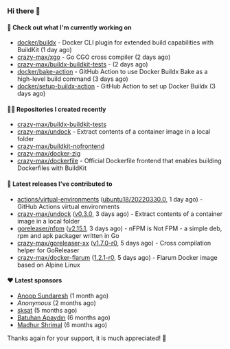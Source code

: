 ### Hi there 👋

#### 👷 Check out what I'm currently working on

- [docker/buildx](https://github.com/docker/buildx) - Docker CLI plugin for extended build capabilities with BuildKit (1 day ago)
- [crazy-max/xgo](https://github.com/crazy-max/xgo) - Go CGO cross compiler (2 days ago)
- [crazy-max/buildx-buildkit-tests](https://github.com/crazy-max/buildx-buildkit-tests) -  (2 days ago)
- [docker/bake-action](https://github.com/docker/bake-action) - GitHub Action to use Docker Buildx Bake as a high-level build command (3 days ago)
- [docker/setup-buildx-action](https://github.com/docker/setup-buildx-action) - GitHub Action to set up Docker Buildx (3 days ago)

#### 👨‍💻 Repositories I created recently

- [crazy-max/buildx-buildkit-tests](https://github.com/crazy-max/buildx-buildkit-tests)
- [crazy-max/undock](https://github.com/crazy-max/undock) - Extract contents of a container image in a local folder
- [crazy-max/buildkit-nofrontend](https://github.com/crazy-max/buildkit-nofrontend)
- [crazy-max/docker-zig](https://github.com/crazy-max/docker-zig)
- [crazy-max/dockerfile](https://github.com/crazy-max/dockerfile) - Official Dockerfile frontend that enables building Dockerfiles with BuildKit

#### 🚀 Latest releases I've contributed to

- [actions/virtual-environments](https://github.com/actions/virtual-environments) ([ubuntu18/20220330.0](https://github.com/actions/virtual-environments/releases/tag/ubuntu18%2F20220330.0), 1 day ago) - GitHub Actions virtual environments
- [crazy-max/undock](https://github.com/crazy-max/undock) ([v0.3.0](https://github.com/crazy-max/undock/releases/tag/v0.3.0), 3 days ago) - Extract contents of a container image in a local folder
- [goreleaser/nfpm](https://github.com/goreleaser/nfpm) ([v2.15.1](https://github.com/goreleaser/nfpm/releases/tag/v2.15.1), 3 days ago) - nFPM is Not FPM - a simple deb, rpm and apk packager written in Go
- [crazy-max/goreleaser-xx](https://github.com/crazy-max/goreleaser-xx) ([v1.7.0-r0](https://github.com/crazy-max/goreleaser-xx/releases/tag/v1.7.0-r0), 5 days ago) - Cross compilation helper for GoReleaser
- [crazy-max/docker-flarum](https://github.com/crazy-max/docker-flarum) ([1.2.1-r0](https://github.com/crazy-max/docker-flarum/releases/tag/1.2.1-r0), 5 days ago) - Flarum Docker image based on Alpine Linux

#### ❤️ Latest sponsors
- [Anoop Sundaresh](https://github.com/theryecatcher) (1 month ago)
- _Anonymous_ (2 months ago)
- [sksat](https://github.com/sksat) (5 months ago)
- [Batuhan Apaydın](https://github.com/developer-guy) (6 months ago)
- [Madhur Shrimal](https://github.com/shrimalmadhur) (6 months ago)

Thanks again for your support, it is much appreciated! 🙏
